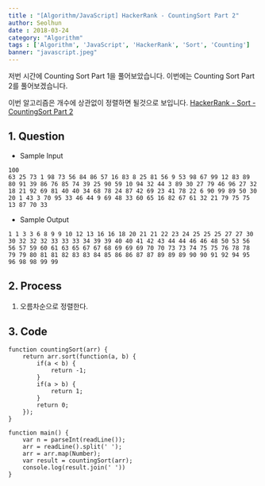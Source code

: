 ```yaml
---
title : "[Algorithm/JavaScript] HackerRank - CountingSort Part 2"
author: Seolhun
date : 2018-03-24
category: "Algorithm"
tags : ['Algorithm', 'JavaScript', 'HackerRank', 'Sort', 'Counting']
banner: "javascript.jpeg"
---
```


저번 시간에 Counting Sort Part 1을 풀어보았습니다.
이번에는 Counting Sort Part 2를 풀어보겠습니다.

이번 알고리즘은 개수에 상관없이 정렬하면 될것으로 보입니다.
[HackerRank - Sort - CountingSort Part 2](https://www.hackerrank.com/challenges/countingsort2/problem)


## 1. Question
- Sample Input
```
100
63 25 73 1 98 73 56 84 86 57 16 83 8 25 81 56 9 53 98 67 99 12 83 89 80 91 39 86 76 85 74 39 25 90 59 10 94 32 44 3 89 30 27 79 46 96 27 32 18 21 92 69 81 40 40 34 68 78 24 87 42 69 23 41 78 22 6 90 99 89 50 30 20 1 43 3 70 95 33 46 44 9 69 48 33 60 65 16 82 67 61 32 21 79 75 75 13 87 70 33
```

- Sample Output
```
1 1 3 3 6 8 9 9 10 12 13 16 16 18 20 21 21 22 23 24 25 25 25 27 27 30 30 32 32 32 33 33 33 34 39 39 40 40 41 42 43 44 44 46 46 48 50 53 56 56 57 59 60 61 63 65 67 67 68 69 69 69 70 70 73 73 74 75 75 76 78 78 79 79 80 81 81 82 83 83 84 85 86 86 87 87 89 89 89 90 90 91 92 94 95 96 98 98 99 99
```

## 2. Process
1. 오름차순으로 정렬한다.

## 3. Code
```tsx
function countingSort(arr) {
    return arr.sort(function(a, b) {
        if(a < b) {
            return -1;
        }
        if(a > b) {
            return 1;
        }
        return 0;
    });
}

function main() {
    var n = parseInt(readLine());
    arr = readLine().split(' ');
    arr = arr.map(Number);
    var result = countingSort(arr);
    console.log(result.join(' '))
}
```
